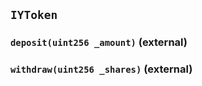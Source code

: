 ## `IYToken`






### `deposit(uint256 _amount)` (external)





### `withdraw(uint256 _shares)` (external)









